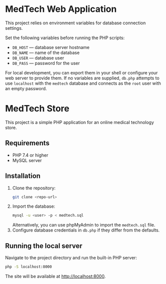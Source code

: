 # MedTech Web Application

This project relies on environment variables for database connection settings.

Set the following variables before running the PHP scripts:

- `DB_HOST` — database server hostname
- `DB_NAME` — name of the database
- `DB_USER` — database user
- `DB_PASS` — password for the user

For local development, you can export them in your shell or configure your web
server to provide them. If no variables are supplied, `db.php` attempts to use
`localhost` with the `medtech` database and connects as the `root` user with an
empty password.
# MedTech Store

This project is a simple PHP application for an online medical technology store.

## Requirements
- PHP 7.4 or higher
- MySQL server

## Installation
1. Clone the repository:
   ```bash
   git clone <repo-url>
   ```
2. Import the database:
   ```bash
   mysql -u <user> -p < medtech.sql
   ```
   Alternatively, you can use phpMyAdmin to import the `medtech.sql` file.
3. Configure database credentials in `db.php` if they differ from the defaults.

## Running the local server
Navigate to the project directory and run the built-in PHP server:
```bash
php -S localhost:8000
```
The site will be available at [http://localhost:8000](http://localhost:8000).
